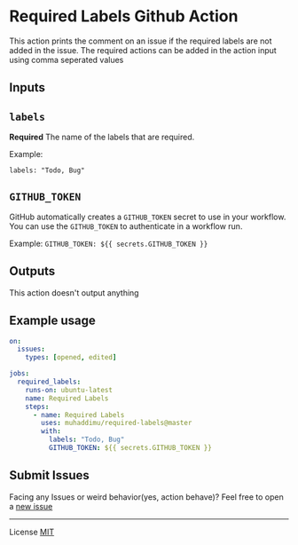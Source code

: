 # Required Labels Github Action

This action prints the comment on an issue if the required labels are not added in the issue. The required actions can be added in the action input using comma seperated values

## Inputs

## `labels`

**Required** The name of the labels that are required.

Example:

```
labels: "Todo, Bug"
```

## `GITHUB_TOKEN`

GitHub automatically creates a `GITHUB_TOKEN` secret to use in your workflow. You can use the `GITHUB_TOKEN` to authenticate in a workflow run.

Example:
`GITHUB_TOKEN: ${{ secrets.GITHUB_TOKEN }}`

## Outputs

This action doesn't output anything

## Example usage

```yaml
on:
  issues:
    types: [opened, edited]

jobs:
  required_labels:
    runs-on: ubuntu-latest
    name: Required Labels
    steps:
      - name: Required Labels
        uses: muhaddimu/required-labels@master
        with:
          labels: "Todo, Bug"
          GITHUB_TOKEN: ${{ secrets.GITHUB_TOKEN }}
```

## Submit Issues

Facing any Issues or weird behavior(yes, action behave)? Feel free to open a [new issue](https://github.com/Foretheta/required-labels/issues/new)

---

License [MIT](https://github.com/foretheta/required-labels/blob/master/LICENSE)
